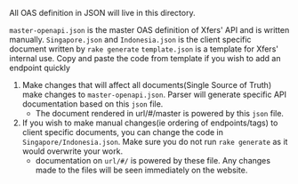 All OAS definition in JSON will live in this directory. 

`master-openapi.json` is the master OAS definition of Xfers' API and is written manually.
`Singapore.json` and `Indonesia.json` is the client specific document written by `rake generate`
`template.json` is a template for Xfers' internal use. Copy and paste the code from template if you wish to add an endpoint quickly

1. Make changes that will affect all documents(Single Source of Truth) make changes to `master-openapi.json`. Parser will generate specific API documentation based on this `json` file.
    - The document rendered in url/#/master is powered by this `json` file.
2. If you wish to make manual changes(ie ordering of endpoints/tags) to client specific documents, you can change the code in `Singapore/Indonesia.json`. Make sure you do not run `rake generate` as it would overwrite your work.
    - documentation on `url/#/` is powered by these file. Any changes made to the files will be seen immediately on the website.
